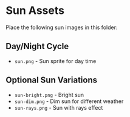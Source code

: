# Sun Assets

Place the following sun images in this folder:

## Day/Night Cycle
- `sun.png` - Sun sprite for day time

## Optional Sun Variations
- `sun-bright.png` - Bright sun
- `sun-dim.png` - Dim sun for different weather
- `sun-rays.png` - Sun with rays effect
